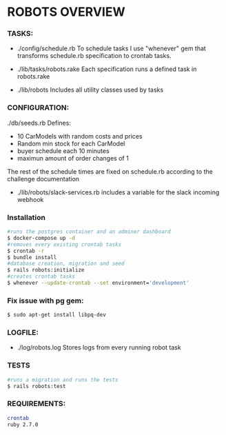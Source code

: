 # ROBOTS OVERVIEW
### TASKS:
* ./config/schedule.rb
To schedule tasks I use "whenever" gem that transforms schedule.rb specification to crontab tasks.

* ./lib/tasks/robots.rake
Each specification runs a defined task in robots.rake 

* ./lib/robots
Includes all utility classes used by tasks

### CONFIGURATION:
./db/seeds.rb
Defines: 
- 10 CarModels with random costs and prices
- Random min stock for each CarModel
- buyer schedule each 10 minutes
- maximun amount of order changes of 1

The rest of the schedule times are fixed on schedule.rb according to the challenge documentation
- ./lib/robots/slack-services.rb includes a variable for the slack incoming webhook

### Installation

```sh
#runs the postgres container and an adminer dashboard
$ docker-compose up -d
#removes every existing crontab tasks
$ crontab -r
$ bundle install
#database creation, migration and seed
$ rails robots:initialize
#creates crontab tasks
$ whenever --update-crontab --set environment='development'
```
### Fix issue with pg gem:
```sh
$ sudo apt-get install libpq-dev
```

### LOGFILE:
* ./log/robots.log
Stores logs from every running robot task

### TESTS
```sh
#runs a migration and runs the tests
$ rails robots:test
```

### REQUIREMENTS:
```sh
crontab
ruby 2.7.0
```